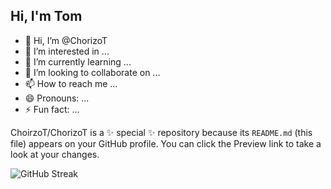 ## Hi, I'm Tom


- 👋 Hi, I’m @ChorizoT
- 👀 I’m interested in ...
- 🌱 I’m currently learning ...
- 💞️ I’m looking to collaborate on ...
- 📫 How to reach me ...
- 😄 Pronouns: ...
- ⚡ Fun fact: ...


ChoirzoT/ChorizoT is a ✨ special ✨ repository because its `README.md` (this file) appears on your GitHub profile.
You can click the Preview link to take a look at your changes.


<!---[![GitHub Streak](https://streak-stats.demolab.com?user=BirdyWood&theme=javascript&hide_border=true&mode=weekly&background=45%2CFFEE58%2CFFB989)](https://git.io/streak-stats)-->
![GitHub Streak](http://github-profile-summary-cards.vercel.app/api/cards/profile-details?username=ChorizoT&theme=transparent)
